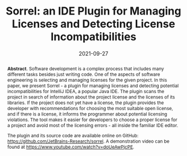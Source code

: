 ---
title: "Sorrel: an IDE Plugin for Managing Licenses and Detecting License Incompatibilities"
authors: '<i>Dmitry Pogrebnoy, Ivan Kuznetsov, Yaroslav Golubev, Vladislav Tankov, and Timofey Bryksin</i>'
status: "published"
collection: publications
permalink: /publication/2021-09-27-sorrel
date: 2021-09-27
venue: "proceedings of <b>ICSME'21</b>"
pdf: 'https://arxiv.org/abs/2107.13315'
tool: 'https://github.com/JetBrains-Research/sorrel'
video: 'https://www.youtube.com/watch?v=doUeAwPjcPE'
paperurl: 'https://doi.org/10.1109/ICSME52107.2021.00059'
award: '🏆 Best Tool Demo Award 🏆'
counter_id: 'C26'
level: 'A'
abstract: '<p><b>Abstract</b>. Software development is a complex process that includes many different tasks besides just writing code. One of the aspects of software engineering is selecting and managing licenses for the given project. In this paper, we present Sorrel - a plugin for managing licenses and detecting potential incompatibilities for IntelliJ IDEA, a popular Java IDE. The plugin scans the project in search of information about the project license and the licenses of its libraries. If the project does not yet have a license, the plugin provides the developer with recommendations for choosing the most suitable open license, and if there is a license, it informs the programmer about potential licensing violations. The tool makes it easier for developers to choose a proper license for a project and avoid most of the licensing errors - all inside the familiar IDE editor.</p> <p>The plugin and its source code are available online on GitHub: <a href="https://github.com/JetBrains-Research/sorrel">https://github.com/JetBrains-Research/sorrel</a>. A demonstration video can be found at <a href="https://www.youtube.com/watch?v=doUeAwPjcPE">https://www.youtube.com/watch?v=doUeAwPjcPE</a>.</p>'
---